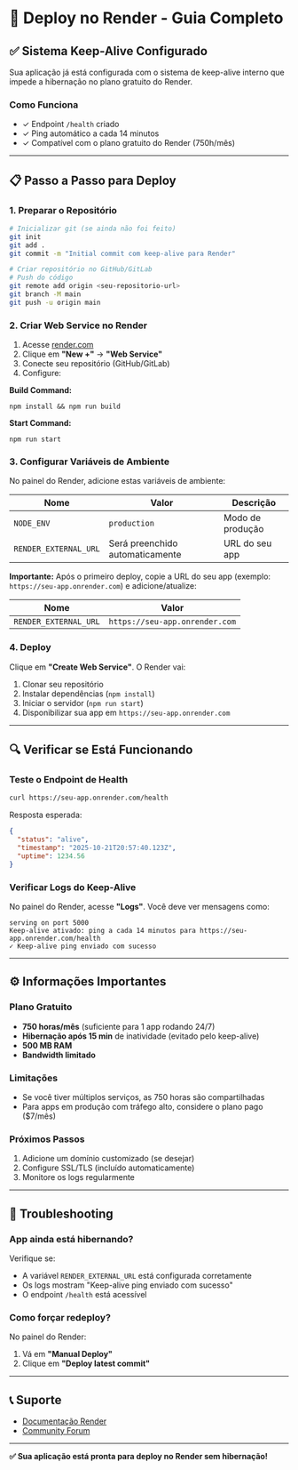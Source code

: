 # 🚀 Deploy no Render - Guia Completo

## ✅ Sistema Keep-Alive Configurado

Sua aplicação já está configurada com o sistema de keep-alive interno que impede a hibernação no plano gratuito do Render.

### Como Funciona

- ✓ Endpoint `/health` criado
- ✓ Ping automático a cada 14 minutos
- ✓ Compatível com o plano gratuito do Render (750h/mês)

---

## 📋 Passo a Passo para Deploy

### 1. Preparar o Repositório

```bash
# Inicializar git (se ainda não foi feito)
git init
git add .
git commit -m "Initial commit com keep-alive para Render"

# Criar repositório no GitHub/GitLab
# Push do código
git remote add origin <seu-repositorio-url>
git branch -M main
git push -u origin main
```

### 2. Criar Web Service no Render

1. Acesse [render.com](https://render.com)
2. Clique em **"New +"** → **"Web Service"**
3. Conecte seu repositório (GitHub/GitLab)
4. Configure:

**Build Command:**
```
npm install && npm run build
```

**Start Command:**
```
npm run start
```

### 3. Configurar Variáveis de Ambiente

No painel do Render, adicione estas variáveis de ambiente:

| Nome | Valor | Descrição |
|------|-------|-----------|
| `NODE_ENV` | `production` | Modo de produção |
| `RENDER_EXTERNAL_URL` | Será preenchido automaticamente | URL do seu app |

**Importante:** Após o primeiro deploy, copie a URL do seu app (exemplo: `https://seu-app.onrender.com`) e adicione/atualize:

| Nome | Valor |
|------|-------|
| `RENDER_EXTERNAL_URL` | `https://seu-app.onrender.com` |

### 4. Deploy

Clique em **"Create Web Service"**. O Render vai:

1. Clonar seu repositório
2. Instalar dependências (`npm install`)
3. Iniciar o servidor (`npm run start`)
4. Disponibilizar sua app em `https://seu-app.onrender.com`

---

## 🔍 Verificar se Está Funcionando

### Teste o Endpoint de Health

```bash
curl https://seu-app.onrender.com/health
```

Resposta esperada:
```json
{
  "status": "alive",
  "timestamp": "2025-10-21T20:57:40.123Z",
  "uptime": 1234.56
}
```

### Verificar Logs do Keep-Alive

No painel do Render, acesse **"Logs"**. Você deve ver mensagens como:

```
serving on port 5000
Keep-alive ativado: ping a cada 14 minutos para https://seu-app.onrender.com/health
✓ Keep-alive ping enviado com sucesso
```

---

## ⚙️ Informações Importantes

### Plano Gratuito

- **750 horas/mês** (suficiente para 1 app rodando 24/7)
- **Hibernação após 15 min** de inatividade (evitado pelo keep-alive)
- **500 MB RAM**
- **Bandwidth limitado**

### Limitações

- Se você tiver múltiplos serviços, as 750 horas são compartilhadas
- Para apps em produção com tráfego alto, considere o plano pago ($7/mês)

### Próximos Passos

1. Adicione um domínio customizado (se desejar)
2. Configure SSL/TLS (incluído automaticamente)
3. Monitore os logs regularmente

---

## 🐛 Troubleshooting

### App ainda está hibernando?

Verifique se:
- A variável `RENDER_EXTERNAL_URL` está configurada corretamente
- Os logs mostram "Keep-alive ping enviado com sucesso"
- O endpoint `/health` está acessível

### Como forçar redeploy?

No painel do Render:
1. Vá em **"Manual Deploy"**
2. Clique em **"Deploy latest commit"**

---

## 📞 Suporte

- [Documentação Render](https://render.com/docs)
- [Community Forum](https://community.render.com)

---

**✅ Sua aplicação está pronta para deploy no Render sem hibernação!**
